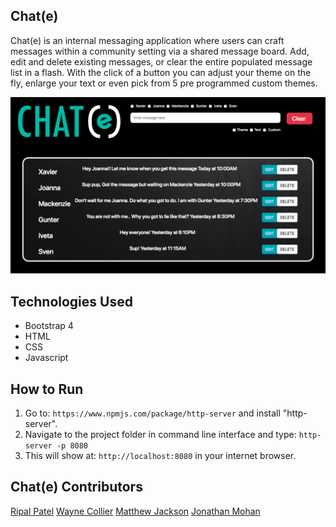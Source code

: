 ## Chat(e)
Chat(e) is an internal messaging application where users can craft messages within a community setting via a shared message board. Add, edit and delete existing messages, or clear the entire populated message list in a flash. With the click of a button you can adjust your theme on the fly, enlarge your text or even pick from 5 pre programmed custom themes.  

![main screenshot](./images/screenshot.png)

## Technologies Used
* Bootstrap 4
* HTML
* CSS
* Javascript

## How to Run
1. Go to: `https://www.npmjs.com/package/http-server` and install "http-server".  
2. Navigate to the project folder in command line interface and type: `http-server -p 8080`  
3. This will show at: `http://localhost:8080` in your internet browser. 

## Chat(e) Contributors
<a href="https://github.com/ripalpate">Ripal Patel</a>
<a href="https://github.com/ke4tri">Wayne Collier</a>
<a href="https://github.com/Shijax">Matthew Jackson</a>
<a href="https://github.com/JonathanPMohan">Jonathan Mohan</a>
